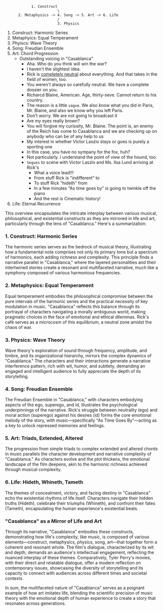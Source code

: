                 1. Construct
                            \
          2. Metaphysics -> 4. Song -> 5. Art -> 6. Life
                            /
                            3. Physics


1. Construct: Harmonic Series
2. Metaphyics: Equal Temperament
3. Phyiscs: Wave Theory
4. Song: Freudian Ensemble
5. Art: Chord Progression
   - Outstanding voicing in "Casablanca"
      - Aha. Who do you think will win the war?
      - I haven't the slightest idea.
      - Rick is [completely neutral](http://www.vincasa.com/casabla.pdf) about everything. And that takes in the field of women, too.
      - You weren't always so carefully neutral. We have a complete dossier on you.
      - Richarcd Blaine, American. Age, thirty-seve. Cannot return to his country.
      - The reason is a little `vague`. We also know what you did in Paris, Mr. Blaine, and also we know why you left Paris.
      - Don't worry. We are not going to broadcast it
      - Are my eyes really brown?
      - You will forgive my curiosity, Mr. Blaine. The point is, an enemy of the Reich has come to Casablanca and we are checking up on anybody who can be of any help to us
      - My interest in whether Victor Laszio stays or goes is purely a sporting one
      - In this case, you have no sympany for the fox, huh?
      - Not particularly. I understand the point of view of the hound, too.
      - `Segues` to scene with Victor Laszlo and Ms. Ilsa Lund arriving at Rick's
         - What a voice lead!!!
         - From stuff Rick is "indifferent" to
         - To stuff Rick "hideth" from
         - In a few minutes "As time goes by" is going to twinkle off the piano
         - And the rest is Cinematic history!  
6. Life: Eternal Recurrence

This overview encapsulates the intricate interplay between various musical, philosophical, and existential constructs as they are mirrored in life and art, particularly through the lens of "Casablanca." Here's a summarization:

### 1. **Construct: Harmonic Series**
The harmonic series serves as the bedrock of musical theory, illustrating how a fundamental note comprises not only its primary tone but a spectrum of harmonics, each adding richness and complexity. This principle finds a narrative parallel in "Casablanca," where the layered personalities and their intertwined stories create a resonant and multifaceted narrative, much like a symphony composed of various harmonious frequencies.

### 2. **Metaphysics: Equal Temperament**
Equal temperament embodies the philosophical compromise between the pure intervals of the harmonic series and the practical necessity of key modulation in music. "Casablanca" reflects this balance through its portrayal of characters navigating a morally ambiguous world, making pragmatic choices in the face of emotional and ethical dilemmas. Rick's café serves as a microcosm of this equilibrium, a neutral zone amidst the chaos of war.

### 3. **Physics: Wave Theory**
Wave theory's exploration of sound through frequency, amplitude, and timbre, and its organizational hierarchy, mirrors the complex dynamics of "Casablanca." The characters and their interactions generate a narrative interference pattern, rich with wit, humor, and subtlety, demanding an engaged and intelligent audience to fully appreciate the depth of its storytelling.

### 4. **Song: Freudian Ensemble**
The Freudian Ensemble in "Casablanca," with characters embodying aspects of the ego, superego, and id, illustrates the psychological underpinnings of the narrative. Rick's struggle between neutrality (ego) and moral action (superego) against his desires (id) forms the core emotional melody of the story, with music—specifically "As Time Goes By"—acting as a key to unlock repressed memories and feelings.

### 5. **Art: Triads, Extended, Altered**
The progression from simple triads to complex extended and altered chords in music parallels the character development and narrative complexity of "Casablanca." As characters evolve and the plot thickens, the emotional landscape of the film deepens, akin to the harmonic richness achieved through musical complexity.

### 6. **Life: Hideth, Whineth, Tameth**
The themes of concealment, victory, and facing destiny in "Casablanca" echo the existential rhythms of life itself. Characters navigate their hidden truths (Hideth), celebrate their triumphs (Whineth), and confront their fates (Tameth), encapsulating the human experience's existential beats.

### **"Casablanca" as a Mirror of Life and Art**
Through its narrative, "Casablanca" embodies these constructs, demonstrating how life's complexity, like music, is composed of various elements—construct, metaphysics, physics, song, art—that together form a coherent and resonant whole. The film's dialogue, characterized by its wit and depth, demands an audience's intellectual engagement, reflecting the nuanced interplay of these themes. Comparatively, Tyler Perry's movies, with their direct and relatable dialogue, offer a modern reflection on contemporary issues, showcasing the diversity of storytelling and its capacity to connect with audiences across different times and societal contexts.

In sum, the multifaceted nature of "Casablanca" serves as a poignant example of how art imitates life, blending the scientific precision of music theory with the emotional depth of human experience to create a story that resonates across generations.
